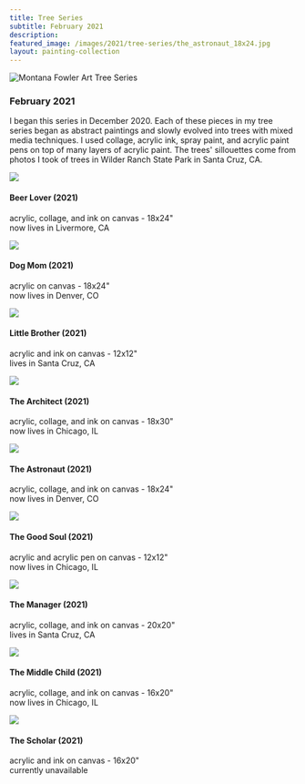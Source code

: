 ```yaml
---
title: Tree Series
subtitle: February 2021
description: 
featured_image: /images/2021/tree-series/the_astronaut_18x24.jpg
layout: painting-collection
---
```


![Montana Fowler Art Tree Series](/website/images/2021/tree-series/series-cover.jpg)

### February 2021
I began this series in December 2020.  Each of these pieces in my tree series began as abstract paintings and slowly evolved into trees with mixed media techniques.  I used collage, acrylic ink, spray paint, and acrylic paint pens on top of many layers of acrylic paint.  The trees' sillouettes come from photos I took of trees in Wilder Ranch State Park in Santa Cruz, CA.

<!-- Beer Lover Painting -->
<div class="container-1">
  <div class="box-image-left">
    <img src="/website/images/2021/tree-series/beer_lover_18x24.jpg">
  </div>
  <div class="box-description-right">
    <h4>Beer Lover (2021)</h4>
    <p>acrylic, collage, and ink on canvas -  
    	18x24" <br>
    now lives in Livermore, CA</p>
  </div>
</div>

<!-- Dog Mom Painting -->
<div class="container-1">
  <div class="box-image-right">
    <img src="/website/images/2021/tree-series/dog_mom_18x24.jpg">
  </div>
  <div class="box-description-left">
    <h4>Dog Mom (2021)</h4>
    <p>acrylic on canvas -  
    	18x24" <br>
    now lives in Denver, CO</p>
  </div>
</div>

<!-- Little Brother Painting -->
<div class="container-1">
  <div class="box-image-left">
    <img src="/website/images/2021/tree-series/little_brother_12x12.jpg">
  </div>
  <div class="box-description-right">
    <h4>Little Brother (2021)</h4>
    <p>acrylic and ink on canvas -  
    	12x12" <br>
     lives in Santa Cruz, CA</p>
  </div>
</div>

<!-- The Architect Painting -->
<div class="container-1">
  <div class="box-image-right">
    <img src="/website/images/2021/tree-series/the_architect_18x30.jpg">
  </div>
  <div class="box-description-left">
    <h4>The Architect (2021)</h4>
    <p>acrylic, collage, and ink on canvas -  
    	18x30" <br>
    now lives in Chicago, IL</p>
  </div>
</div>

<!-- the Astronaut Painting -->
<div class="container-1">
  <div class="box-image-left">
    <img src="/website/images/2021/tree-series/the_astronaut_18x24.jpg">
  </div>
  <div class="box-description-right">
    <h4>The Astronaut (2021)</h4>
    <p>acrylic, collage, and ink on canvas -  
    	18x24" <br>
    now lives in Denver, CO</p>
  </div>
</div>

<!-- the Good Soul Painting -->
<div class="container-1">
  <div class="box-image-right">
    <img src="/website/images/2021/tree-series/the_good_soul_12x12.jpg">
  </div>
  <div class="box-description-left">
    <h4>The Good Soul (2021)</h4>
    <p>acrylic and acrylic pen on canvas -  
    	12x12" <br>
    now lives in Chicago, IL</p>
  </div>
</div>

<!-- the Manager Painting -->
<div class="container-1">
  <div class="box-image-left">
    <img src="/website/images/2021/tree-series/the_manager_20x20.jpg">
  </div>
  <div class="box-description-right">
    <h4>The Manager (2021)</h4>
    <p>acrylic, collage, and ink on canvas -  
    	20x20" <br>
    lives in Santa Cruz, CA</p>
  </div>
</div>

<!-- the Middle Child Painting -->
<div class="container-1">
  <div class="box-image-right">
    <img src="/website/images/2021/tree-series/the_middle_child_16x20.jpg">
  </div>
  <div class="box-description-left">
    <h4>The Middle Child (2021)</h4>
    <p>acrylic, collage, and ink on canvas -  
    	16x20" <br>
    now lives in Chicago, IL</p>
  </div>
</div>

<!-- the Manager Painting -->
<div class="container-1">
  <div class="box-image-left">
    <img src="/website/images/2021/tree-series/the_scholar_16x20.jpg">
  </div>
  <div class="box-description-right">
    <h4>The Scholar (2021)</h4>
    <p>acrylic and ink on canvas -  
    	16x20" <br>
    currently unavailable</p>
  </div>
</div>